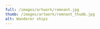 ```yaml
---
full: /images/artwork/remnant.jpg
thumb: /images/artwork/remnant_thumb.jpg
alt: Wanderer ships
---
```


